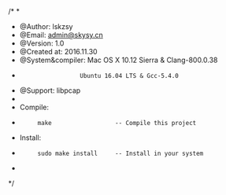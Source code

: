 /*
 *
 *    @Author: lskzsy
 *    @Email: admin@skysy.cn
 *    @Version: 1.0
 *    @Created at: 2016.11.30
 *    @System&compiler: Mac OS X 10.12 Sierra & Clang-800.0.38
 *                      Ubuntu 16.04 LTS & Gcc-5.4.0
 *    @Support: libpcap
 *
 *    Compile:
 *          make                  -- Compile this project 
 *    Install:
 *          sudo make install     -- Install in your system 
 *
 */
